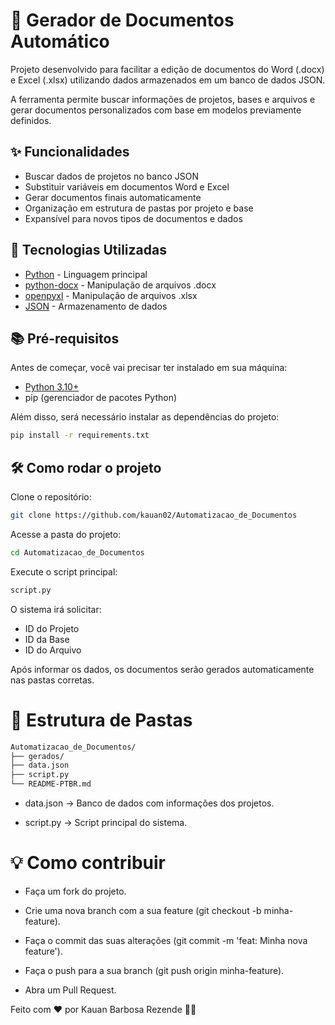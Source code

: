 # 📄 Gerador de Documentos Automático

Projeto desenvolvido para facilitar a edição de documentos do Word (.docx) e Excel (.xlsx) utilizando dados armazenados em um banco de dados JSON.

A ferramenta permite buscar informações de projetos, bases e arquivos e gerar documentos personalizados com base em modelos previamente definidos.

## ✨ Funcionalidades

- Buscar dados de projetos no banco JSON
- Substituir variáveis em documentos Word e Excel
- Gerar documentos finais automaticamente
- Organização em estrutura de pastas por projeto e base
- Expansível para novos tipos de documentos e dados

## 🚀 Tecnologias Utilizadas

- [Python](https://www.python.org/) - Linguagem principal
- [python-docx](https://python-docx.readthedocs.io/en/latest/) - Manipulação de arquivos .docx
- [openpyxl](https://openpyxl.readthedocs.io/en/stable/) - Manipulação de arquivos .xlsx
- [JSON](https://www.json.org/json-pt.html) - Armazenamento de dados

## 📚 Pré-requisitos

Antes de começar, você vai precisar ter instalado em sua máquina:

- [Python 3.10+](https://www.python.org/downloads/)
- pip (gerenciador de pacotes Python)

Além disso, será necessário instalar as dependências do projeto:

```bash
pip install -r requirements.txt
```
## 🛠️ Como rodar o projeto

Clone o repositório:
```bash
git clone https://github.com/kauan02/Automatizacao_de_Documentos
```

Acesse a pasta do projeto:
```bash
cd Automatizacao_de_Documentos
```

Execute o script principal:
```bash
script.py
```
O sistema irá solicitar:

- ID do Projeto
- ID da Base
- ID do Arquivo

Após informar os dados, os documentos serão gerados automaticamente nas pastas corretas.

# 📁 Estrutura de Pastas
```bash
Automatizacao_de_Documentos/
├── gerados/
├── data.json
├── script.py
└── README-PTBR.md
```
- data.json → Banco de dados com informações dos projetos.

- script.py → Script principal do sistema.

# 💡 Como contribuir
- Faça um fork do projeto.

- Crie uma nova branch com a sua feature (git checkout -b minha-feature).

- Faça o commit das suas alterações (git commit -m 'feat: Minha nova feature').

- Faça o push para a sua branch (git push origin minha-feature).

- Abra um Pull Request.


Feito com ❤️ por Kauan Barbosa Rezende 👨‍💻
